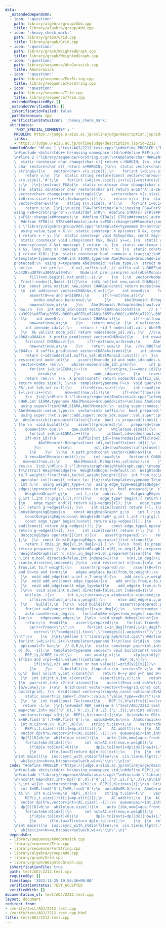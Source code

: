 ```yaml
---
data:
  _extendedDependsOn:
  - icon: ':question:'
    path: library/algebra/group/Add.cpp
    title: library/algebra/group/Add.cpp
  - icon: ':heavy_check_mark:'
    path: library/graph/Grid.cpp
    title: library/graph/Grid.cpp
  - icon: ':question:'
    path: library/graph/WeightedGraph.cpp
    title: library/graph/WeightedGraph.cpp
  - icon: ':question:'
    path: library/sequence/AhoCorasick.cpp
    title: AhoCorasick
  - icon: ':question:'
    path: library/sequence/ForString.cpp
    title: library/sequence/ForString.cpp
  - icon: ':question:'
    path: library/sequence/Trie.cpp
    title: library/sequence/Trie.cpp
  _extendedRequiredBy: []
  _extendedVerifiedWith: []
  _isVerificationFailed: false
  _pathExtension: cpp
  _verificationStatusIcon: ':heavy_check_mark:'
  attributes:
    '*NOT_SPECIAL_COMMENTS*': ''
    PROBLEM: https://judge.u-aizu.ac.jp/onlinejudge/description.jsp?id=2212
    links:
    - https://judge.u-aizu.ac.jp/onlinejudge/description.jsp?id=2212
  bundledCode: "#line 1 \"test/AOJ/2212.test.cpp\"\n#define PROBLEM \"https://judge.u-aizu.ac.jp/onlinejudge/description.jsp?id=2212\"\
    \n#include <bits/stdc++.h>\nusing namespace std;\n#define REP(i,n) for(int i=0;i<(n);i++)\n\
    \n#line 2 \"library/sequence/ForString.cpp\"\ntemplate<char MARGIN>\nstruct ForString{\n\
    \  static constexpr char change(char c){ return c-MARGIN; }\n  static constexpr\
    \ char restore(char a){ return a+MARGIN; }\n\n  static vector<char> change(const\
    \ string&s){\n    vector<char> v(s.size());\n    for(int i=0;i<s.size();i++)v[i]=change(s[i]);\n\
    \    return v;\n  }\n  static string restore(const vector<char>&v){\n    string\
    \ s(v.size(),'#');\n    for(int i=0;i<v.size();i++)s[i]=restore(v[i]);\n    return\
    \ s;\n  }\n};\nstruct FSAa{\n  static constexpr char change(char c){ return c<='Z'?c-'A':26+c-'a';\
    \ }\n  static constexpr char restore(char a){ return a<26?'A':a-26+'a'; }\n  static\
    \ vector<char> change(const string&s){\n    vector<char> v(s.size());\n    for(int\
    \ i=0;i<s.size();i++)v[i]=change(s[i]);\n    return v;\n  }\n  static string restore(const\
    \ vector<char>&v){\n    string s(v.size(),'#');\n    for(int i=0;i<v.size();i++)s[i]=restore(v[i]);\n\
    \    return s;\n  }\n};\nusing FSA=ForString<'A'>;\nusing FSa=ForString<'a'>;\n\
    using FS0=ForString<'0'>;\n\n#ifdef STR\n  #define STRA(s) STR(s##tomato);auto\
    \ s=FSA::change(s##tomato);\n  #define STRa(s) STR(s##tomato);auto s=FSa::change(s##tomato);\n\
    \  #define STR0(s) STR(s##tomato);auto s=FS0::change(s##tomato);\n#endif\n#line\
    \ 2 \"library/algebra/group/Add.cpp\"\ntemplate<typename X>\nstruct GroupAdd {\n\
    \  using value_type = X;\n  static constexpr X op(const X &x, const X &y) noexcept\
    \ { return x + y; }\n  static constexpr void Rchop(X&x, const X&y){ x+=y; }\n\
    \  static constexpr void Lchop(const X&x, X&y){ y+=x; }\n  static constexpr X\
    \ inverse(const X &x) noexcept { return -x; }\n  static constexpr X power(const\
    \ X &x, long long n) noexcept { return X(n) * x; }\n  static constexpr X unit()\
    \ { return X(0); }\n  static constexpr bool commute = true;\n};\n#line 4 \"library/sequence/Trie.cpp\"\
    \ntemplate<typename CHAR,int SIGMA,typename AbelMonoid=GroupAdd<int>>\nclass Trie{\n\
    protected:\n  using X=typename AbelMonoid::value_type;\n  struct Node{\n    array<int,SIGMA>\
    \ nxt;\n    int pre;\n    X val,suffix_val; // suffix_val \u306F\u81EA\u8EAB\u3092\
    \u542B\u307E\u306A\u3044\n    Node(int pre):pre(pre),val(AbelMonoid::unit()),suffix_val(AbelMonoid::unit()){\n\
    \      fill(nxt.begin(),nxt.end(),-1);\n    }\n  };\n  vector<Node> nodes;\npublic:\n\
    \  Trie():nodes(1,Node(-1)){}\n\n  int& nxt(int now,const CHAR&a){ return nodes[now].nxt[a];\
    \ }\n  const int& nxt(int now,const CHAR&a)const{ return nodes[now].nxt[a]; }\n\
    \  \n  int add(const vector<CHAR>&v,X x=1){\n    int now=0;\n    for(const CHAR&a:v){\n\
    \      assert(0<=a and a<SIGMA);\n      if(!~nxt(now,a)){\n        nxt(now,a)=nodes.size();\n\
    \        nodes.emplace_back(now);\n      }\n      AbelMonoid::Rchop(nodes[now].suffix_val,x);\n\
    \      now=nxt(now,a);\n    }\n    AbelMonoid::Rchop(nodes[now].val,x);\n    return\
    \ now;\n  }\n  int node_idx(const vector<CHAR>&v)const{\n    // s \u306E Node\
    \ \u3092\u8FD4\u3059\u3000\u8FFD\u52A0\u3055\u308C\u3066\u7121\u3051\u308C\u3070\
    \ -1\n    int now=0;\n    for(const CHAR&a:v){\n      if(!~nxt(now,a))return -1;\n\
    \      now=nxt(now,a);\n    }\n    return now;\n  }\n  X val(const vector<CHAR>&v){\n\
    \    int id=node_idx(v);\n    return ( ~id ? nodes[id].val : AbelMonoid::unit());\n\
    \  }\n  X& val(int node_id){ return nodes[node_id].val; }\n  //v\u306F\u542B\u307E\
    \u306A\u3044\n  X prefix_prod(const vector<CHAR>&v){\n    int now=0;\n    X sum=AbelMonoid::unit();\n\
    \    for(const CHAR&a:v){\n      if(!~nxt(now,a))break;\n      AbelMonoid::Rchop(sum,nodes[now].val);\n\
    \      now=nxt(now,a);\n    }\n    return sum;\n  }\n  //v\u306F\u542B\u307E\u306A\
    \u3044\n  X suffix_prod(const vector<CHAR>&v)const{\n    int id=node_idx(v);\n\
    \    return (~id?nodes[id].suffix_val:AbelMonoid::unit());\n  }\n  vector<CHAR>\
    \ restore(int node_id){\n    assert(0<=node_id and node_id<nodes.size());\n  \
    \  vector<CHAR> res;\n    while(~nodes[node_id].pre){\n      int pre=nodes[node_id].pre;\n\
    \      for(int j=0;j<SIGMA;j++)\n        if(nxt(pre,j)==node_id){\n          res.push_back(j);\n\
    \          break;\n        }\n      node_id=pre;\n    }\n    reverse(res.begin(),res.end());\n\
    \    return res;\n  }\n  X prod()const{ return nodes[0].suffix_val; }\n  int size()const{\
    \ return nodes.size(); }\n\n  template<typename F>\n  void query(const vector<CHAR>&v,const\
    \ F&f,int l=0,int r=-1){\n    if(r<0)r=v.size();\n    int now=0;\n    for(int\
    \ i=l;i<r;i++){\n      now=nxt(now,v[i]);\n      if(~now)f(now);\n      else break;\n\
    \    }\n  }\n};\n#line 3 \"library/sequence/AhoCorasick.cpp\"\ntemplate<typename\
    \ CHAR,int SIGMA,typename AbelMonoid=GroupAdd<int>>\nclass AhoCorasick:Trie<CHAR,SIGMA,AbelMonoid>{\n\
    \  using super=Trie<CHAR,SIGMA,AbelMonoid>;\n  using super::nodes;\n  using X=typename\
    \ AbelMonoid::value_type;\n  vector<int> suffix;\n  bool prepared;\npublic:\n\
    \  using super::nxt,super::add,super::node_idx,super::val,super::prefix_prod,super::suffix_prod,super::query,super::restore,super::prod,super::size;\n\
    \n  AhoCorasick():prepared(false){}\n\n  bool is_prepared()const{ return prepared;\
    \ }\n \n  void build(){\n    assert(!prepared);\n    prepared=true;\n    suffix.resize(nodes.size());\n\
    \    queue<int> que;\n    que.push(0);\n    while(que.size()){\n      int now=que.front();que.pop();\n\
    \      for(int i=0;i<SIGMA;i++){\n        int&nxt_id=nodes[now].nxt[i];\n    \
    \    if(~nxt_id){\n          suffix[nxt_id]=(now?nodes[suffix[now]].nxt[i]:0);\n\
    \          AbelMonoid::Rchop(val(nxt_id),val(suffix[nxt_id]));\n          que.push(nxt_id);\n\
    \        }\n        else\n          nxt_id=(now?nodes[suffix[now]].nxt[i]:0);\n\
    \      }\n    }\n  }\n\n  X path_prod(const vector<CHAR>&v){\n    assert(prepared);\n\
    \    X res=AbelMonoid::unit();\n    int now=0;\n    for(const CHAR&a:v){\n   \
    \   now=nxt(now,a);\n      AbelMonoid::Rchop(res,val(now));\n    }\n    return\
    \ res;\n  }\n};\n#line 2 \"library/graph/WeightedGraph.cpp\"\ntemplate<typename\
    \ T>\nstruct WeightedEdge{\n  WeightedEdge()=default;\n  WeightedEdge(int from,int\
    \ to,T weight):from(from),to(to),weight(weight){}\n  int from,to;\n  T weight;\n\
    \  operator int()const{ return to; }\n};\n\ntemplate<typename T>\nstruct WeightedGraph{\n\
    \  int n;\n  using weight_type=T;\n  using edge_type=WeightedEdge<T>;\n  vector<edge_type>\
    \ edges;\nprotected:\n  vector<int> in_deg;\n  bool prepared;\n  class OutgoingEdges{\n\
    \    WeightedGraph* g;\n    int l,r;\n  public:\n    OutgoingEdges(WeightedGraph*\
    \ g,int l,int r):g(g),l(l),r(r){}\n    edge_type* begin(){ return &(g->edges[l]);\
    \ }\n    edge_type* end(){ return &(g->edges[r]); }\n    edge_type& operator[](int\
    \ i){ return g->edges[l+i]; }\n    int size()const{ return r-l; }\n  };\n  class\
    \ ConstOutgoingEdges{\n    const WeightedGraph* g;\n    int l,r;\n  public:\n\
    \    ConstOutgoingEdges(const WeightedGraph* g,int l,int r):g(g),l(l),r(r){}\n\
    \    const edge_type* begin()const{ return &(g->edges[l]); }\n    const edge_type*\
    \ end()const{ return &(g->edges[r]); }\n    const edge_type& operator[](int i)const{\
    \ return g->edges[l+i]; }\n    int size()const{ return r-l; }\n  };\npublic:\n\
    \  OutgoingEdges operator[](int v){\n    assert(prepared);\n    return { this,in_deg[v],in_deg[v+1]\
    \ };\n  }\n  const ConstOutgoingEdges operator[](int v)const{\n    assert(prepared);\n\
    \    return { this,in_deg[v],in_deg[v+1] };\n  }\n\n  bool is_prepared()const{\
    \ return prepared; }\n\n  WeightedGraph():n(0),in_deg(1,0),prepared(false){}\n\
    \  WeightedGraph(int n):n(n),in_deg(n+1,0),prepared(false){}\n  WeightedGraph(int\
    \ n,int m,bool directed=false,int indexed=1):\n    n(n),in_deg(n+1,0),prepared(false){\
    \ scan(m,directed,indexed); }\n\n  void resize(int n){n=n;}\n\n  void add_arc(int\
    \ from,int to,T weight){\n    assert(!prepared);\n    assert(0<=from and from<n\
    \ and 0<=to and to<n);\n    edges.emplace_back(from,to,weight);\n    in_deg[from+1]++;\n\
    \  }\n  void add_edge(int u,int v,T weight){\n    add_arc(u,v,weight);\n    add_arc(v,u,weight);\n\
    \  }\n  void add_arc(const edge_type&e){\n    add_arc(e.from,e.to,e.weight);\n\
    \  }\n  void add_edge(const edge_type&e){\n    add_edge(e.from,e.to,e.weight);\n\
    \  }\n\n  void scan(int m,bool directed=false,int indexed=1){\n    edges.reserve(directed?m:2*m);\n\
    \    while(m--){\n      int u,v;cin>>u>>v;u-=indexed;v-=indexed;\n      T weight;cin>>weight;\n\
    \      if(directed)add_arc(u,v,weight);\n      else add_edge(u,v,weight);\n  \
    \  }\n    build();\n  }\n\n  void build(){\n    assert(!prepared);prepared=true;\n\
    \    for(int v=0;v<n;v++)in_deg[v+1]+=in_deg[v];\n    vector<edge_type> new_edges(in_deg.back());\n\
    \    auto counter=in_deg;\n    for(auto&&e:edges)new_edges[ counter[e.from]++\
    \ ]=e;\n    edges=new_edges;\n  }\n\n  void graph_debug()const{\n  #ifndef __DEBUG\n\
    \    return;\n  #endif\n    assert(prepared);\n    for(int from=0;from<n;from++){\n\
    \      cerr<<from<<\";\";\n      for(int i=in_deg[from];i<in_deg[from+1];i++)\n\
    \        cerr<<\"(\"<<edges[i].to<<\",\"<<edges[i].weight<<\")\";\n      cerr<<\"\
    \\n\";\n    }\n  }\n};\n#line 3 \"library/graph/Grid.cpp\"\n#define REP_(i,n)\
    \ for(int i=0;i<(n);i++)\ntemplate<typename T>\nclass Grid{\n  const int h,w;\n\
    \  optional<T> ban;\n  // D,R,U,L\n  static constexpr pair<int,int> d4[4]={{1,0},{0,1},{-1,\
    \ 0},{0, -1}};\n  template<typename vecvecT> void build(const vecvecT&grid){\n\
    \    REP_(y,h)REP_(x,w){\n      int p=id(y,x);\n      v[p]=grid[y][x];\n     \
    \ if(ban and v[p]==ban.value())continue;\n      REP_(d,4){\n        int y2=y+d4[d].first,x2=x+d4[d].second;\n\
    \        if(in(y2,x2) and (!ban or ban.value()!=grid[y2][x2]))\n          G.add_arc(p,id(y2,x2),d);\n\
    \      }\n    }\n    G.build();\n  }\npublic:\n  vector<T> v;\n  WeightedGraph<int>\
    \ G;\n  bool in(int y,int x)const{\n    return 0<=y and y<h and 0<=x and x<w;\n\
    \  }\n  int id(int y,int x)const{\n    assert(in(y,x));\n    return y*w+x;\n \
    \ }\n  pair<int,int> r2(int a)const{\n    assert(0<=a and a<h*w);\n    return\
    \ {a/w,a%w};\n  }\n\n  Grid(const vector<vector<T>>&grid,const optional<T>&ban=nullopt):h(grid.size()),w(grid[0].size()),ban(ban),v(h*w),G(h*w){\
    \ build(grid); }\n  Grid(const vector<string>&s,const optional<T>&ban=nullopt):h(s.size()),w(s[0].size()),ban(ban),v(h*w),G(h*w){\n\
    \    static_assert(is_same<T,char>::value,\"value_type==char\");\n    build(s);\n\
    \  }\n  \n  int find(const T&c)const{\n    REP_(i,h*w)if(v[i]==c)return i;\n \
    \   return -1;\n  }\n};\n#undef REP_\n#line 8 \"test/AOJ/2212.test.cpp\"\n\nconst\
    \ map<char,int> mp{{'D',0},{'R',1},{'U',2},{'L',3}};\n\nint solve(int h,int w){\n\
    \  vector<string> s(h);\n  REP(i,h)cin>>s[i];\n\n  Grid<char> GR(s,'#');\n  int\
    \ S=GR.find('S'),T=GR.find('G');\n  auto&G=GR.G;\n\n  AhoCorasick<char,4> AC;\n\
    \  int m;cin>>m;\n  REP(_,m){\n    string t;cin>>t;\n    vector<char> tt(t.size());\n\
    \    REP(i,t.size())tt[i]=mp.at(t[i]);\n    AC.add(tt);\n  }\n  AC.build();\n\n\
    \  vector dp(h*w,vector<int>(AC.size(),-1));\n  queue<pair<int,int>> que;\n  que.emplace(S,0);\n\
    \  dp[S][0]=0;\n  while(que.size()){\n    auto [idx,now]=que.front();que.pop();\n\
    \    for(auto&e:G[idx]){\n      int nxt=AC.nxt(now,e.weight);\n      if(AC.val(nxt))continue;\n\
    \      if(dp[e.to][nxt]<0){\n        dp[e.to][nxt]=dp[idx][now]+1;\n        que.emplace(e.to,nxt);\n\
    \      }\n      if(e.to==T)return dp[e.to][nxt];\n    }\n  }\n  return -1;\n}\n\
    \nint main(){\n  ios::sync_with_stdio(false);\n  cin.tie(nullptr);\n\n  int h,w;\n\
    \  while(cin>>h>>w,h)cout<<solve(h,w)<<\"\\n\";\n}\n"
  code: "#define PROBLEM \"https://judge.u-aizu.ac.jp/onlinejudge/description.jsp?id=2212\"\
    \n#include <bits/stdc++.h>\nusing namespace std;\n#define REP(i,n) for(int i=0;i<(n);i++)\n\
    \n#include \"library/sequence/AhoCorasick.cpp\"\n#include \"library/graph/Grid.cpp\"\
    \n\nconst map<char,int> mp{{'D',0},{'R',1},{'U',2},{'L',3}};\n\nint solve(int\
    \ h,int w){\n  vector<string> s(h);\n  REP(i,h)cin>>s[i];\n\n  Grid<char> GR(s,'#');\n\
    \  int S=GR.find('S'),T=GR.find('G');\n  auto&G=GR.G;\n\n  AhoCorasick<char,4>\
    \ AC;\n  int m;cin>>m;\n  REP(_,m){\n    string t;cin>>t;\n    vector<char> tt(t.size());\n\
    \    REP(i,t.size())tt[i]=mp.at(t[i]);\n    AC.add(tt);\n  }\n  AC.build();\n\n\
    \  vector dp(h*w,vector<int>(AC.size(),-1));\n  queue<pair<int,int>> que;\n  que.emplace(S,0);\n\
    \  dp[S][0]=0;\n  while(que.size()){\n    auto [idx,now]=que.front();que.pop();\n\
    \    for(auto&e:G[idx]){\n      int nxt=AC.nxt(now,e.weight);\n      if(AC.val(nxt))continue;\n\
    \      if(dp[e.to][nxt]<0){\n        dp[e.to][nxt]=dp[idx][now]+1;\n        que.emplace(e.to,nxt);\n\
    \      }\n      if(e.to==T)return dp[e.to][nxt];\n    }\n  }\n  return -1;\n}\n\
    \nint main(){\n  ios::sync_with_stdio(false);\n  cin.tie(nullptr);\n\n  int h,w;\n\
    \  while(cin>>h>>w,h)cout<<solve(h,w)<<\"\\n\";\n}"
  dependsOn:
  - library/sequence/AhoCorasick.cpp
  - library/sequence/Trie.cpp
  - library/sequence/ForString.cpp
  - library/algebra/group/Add.cpp
  - library/graph/Grid.cpp
  - library/graph/WeightedGraph.cpp
  isVerificationFile: true
  path: test/AOJ/2212.test.cpp
  requiredBy: []
  timestamp: '2023-11-25 19:56:36+09:00'
  verificationStatus: TEST_ACCEPTED
  verifiedWith: []
documentation_of: test/AOJ/2212.test.cpp
layout: document
redirect_from:
- /verify/test/AOJ/2212.test.cpp
- /verify/test/AOJ/2212.test.cpp.html
title: test/AOJ/2212.test.cpp
---
```


